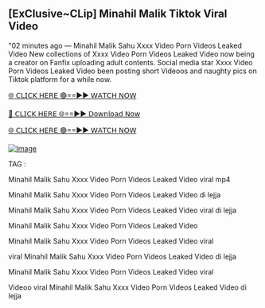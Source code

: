 ## [ExClusive~CLip] Minahil Malik Tiktok Viral Video


"02 minutes ago —  Minahil Malik Sahu Xxxx Video Porn Videos Leaked Video New collections of   Xxxx Video Porn Videos Leaked Video now being a creator on Fanfix uploading adult contents. Social media star   Xxxx Video Porn Videos Leaked Video been posting short Videoos and naughty pics on Tiktok platform for a while now.


[🌐 𝖢𝖫𝖨𝖢𝖪 𝖧𝖤𝖱𝖤 🟢==►► 𝖶𝖠𝖳𝖢𝖧 𝖭𝖮𝖶](https://3-tanei-pinik.blogspot.com/2025/02/viral-video.html)

[🔴 𝖢𝖫𝖨𝖢𝖪 𝖧𝖤𝖱𝖤 🌐==►► 𝖣𝗈𝗐𝗇𝗅𝗈𝖺𝖽 𝖭𝗈𝗐](https://3-tanei-pinik.blogspot.com/2025/02/viral-video.html)

[🌐 𝖢𝖫𝖨𝖢𝖪 𝖧𝖤𝖱𝖤 🟢==►► 𝖶𝖠𝖳𝖢𝖧 𝖭𝖮𝖶](https://3-tanei-pinik.blogspot.com/2025/02/viral-video.html)

[![Image](https://github.com/user-attachments/assets/ff3b7bd4-415c-4ca3-a6c8-b1f096193c29)](https://3-tanei-pinik.blogspot.com/2025/02/viral-video.html)


TAG :

Minahil Malik Sahu Xxxx Video Porn Videos Leaked Video viral mp4

Minahil Malik Sahu Xxxx Video Porn Videos Leaked Video di lejja

Minahil Malik Sahu Xxxx Video Porn Videos Leaked Video viral di lejja

Minahil Malik Sahu Xxxx Video Porn Videos Leaked Video

Minahil Malik Sahu Xxxx Video Porn Videos Leaked Video viral

viral Minahil Malik Sahu Xxxx Video Porn Videos Leaked Video di lejja

Minahil Malik Sahu Xxxx Video Porn Videos Leaked Video viral

Videoo viral Minahil Malik Sahu Xxxx Video Porn Videos Leaked Video di lejja
